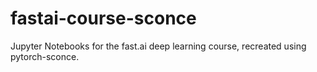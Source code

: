 # fastai-course-sconce
Jupyter Notebooks for the fast.ai deep learning course, recreated using pytorch-sconce.
